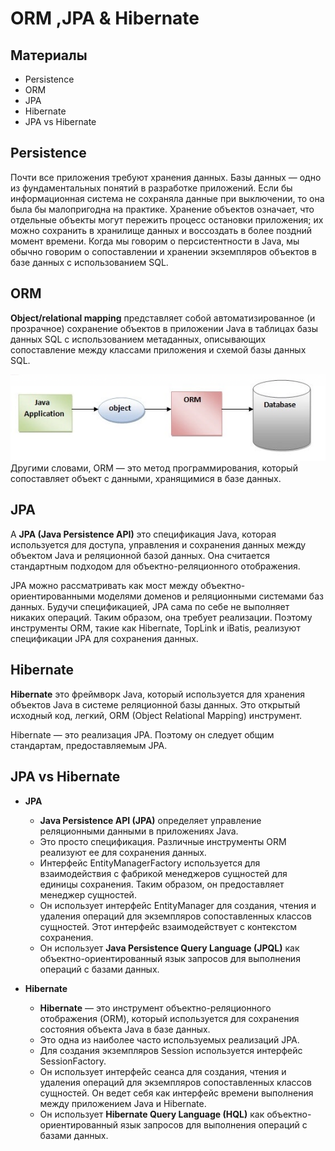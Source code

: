 # ORM ,JPA & Hibernate

## Материалы
+ Persistence
+ ORM
+ JPA
+ Hibernate
+ JPA vs Hibernate

## Persistence

Почти все приложения требуют хранения данных. Базы данных — одно из фундаментальных понятий в разработке приложений. Если бы информационная система не сохраняла данные при выключении, то она была бы малопригодна на практике. Хранение объектов означает, что отдельные объекты могут пережить процесс остановки приложения; их можно сохранить в хранилище данных и воссоздать в более поздний момент времени. Когда мы говорим о персистентности в Java, мы обычно говорим о сопоставлении и хранении экземпляров объектов в базе данных с использованием SQL.

## ORM

**Object/relational mapping** представляет собой автоматизированное (и прозрачное) сохранение объектов в приложении Java в таблицах базы данных SQL с использованием метаданных, описывающих сопоставление между классами приложения и схемой базы данных SQL.

![](media/320-01.png "ОРМ")  
Другими словами, ORM — это метод программирования, который сопоставляет объект с данными, хранящимися в базе данных.

## JPA

А **JPA (Java Persistence API)** это спецификация Java, которая используется для доступа, управления и сохранения данных между объектом Java и реляционной базой данных. Она считается стандартным подходом для объектно-реляционного отображения.

JPA можно рассматривать как мост между объектно-ориентированными моделями доменов и реляционными системами баз данных. Будучи спецификацией, JPA сама по себе не выполняет никаких операций. Таким образом, она требует реализации. Поэтому инструменты ORM, такие как Hibernate, TopLink и iBatis, реализуют спецификации JPA для сохранения данных.

## Hibernate

**Hibernate** это фреймворк Java, который используется для хранения объектов Java в системе реляционной базы данных. Это открытый исходный код, легкий, ORM (Object Relational Mapping) инструмент.

Hibernate — это реализация JPA. Поэтому он следует общим стандартам, предоставляемым JPA.

## JPA vs Hibernate

- **JPA**
    
    - **Java Persistence API (JPA)** определяет управление реляционными данными в приложениях Java.
    - Это просто спецификация. Различные инструменты ORM реализуют ее для сохранения данных.
    - Интерфейс EntityManagerFactory используется для взаимодействия с фабрикой менеджеров сущностей для единицы сохранения. Таким образом, он предоставляет менеджер сущностей.
    - Он использует интерфейс EntityManager для создания, чтения и удаления операций для экземпляров сопоставленных классов сущностей. Этот интерфейс взаимодействует с контекстом сохранения.
    - Он использует **Java Persistence Query Language (JPQL)** как объектно-ориентированный язык запросов для выполнения операций с базами данных.
- **Hibernate**
    
    - **Hibernate** — это инструмент объектно-реляционного отображения (ORM), который используется для сохранения состояния объекта Java в базе данных.
    - Это одна из наиболее часто используемых реализаций JPA.
    - Для создания экземпляров Session используется интерфейс SessionFactory.
    - Он использует интерфейс сеанса для создания, чтения и удаления операций для экземпляров сопоставленных классов сущностей. Он ведет себя как интерфейс времени выполнения между приложением Java и Hibernate.
    - Он использует **Hibernate Query Language (HQL)** как объектно-ориентированный язык запросов для выполнения операций с базами данных.